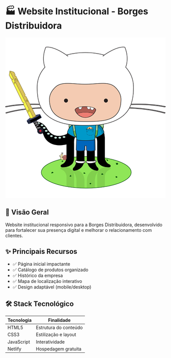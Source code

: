 # 🏭 Website Institucional - Borges Distribuidora

![Banner do Projeto](src/assets/img/adventure-cat.png)

## 📌 Visão Geral
Website institucional responsivo para a Borges Distribuidora, desenvolvido para fortalecer sua presença digital e melhorar o relacionamento com clientes.

## ✨ Principais Recursos
- ✅ Página inicial impactante
- ✅ Catálogo de produtos organizado
- ✅ Histórico da empresa
- ✅ Mapa de localização interativo
- ✅ Design adaptável (mobile/desktop)

## 🛠 Stack Tecnológico
| Tecnologia | Finalidade |
|------------|------------|
| HTML5 | Estrutura do conteúdo |
| CSS3 | Estilização e layout |
| JavaScript | Interatividade |
| Netlify | Hospedagem gratuita |
